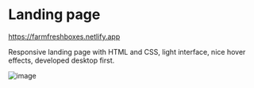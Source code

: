 # Landing page

https://farmfreshboxes.netlify.app

Responsive landing page with HTML and CSS, light interface, nice hover effects, developed desktop first.

![image](https://github.com/DilyanaStoyanova/Landing-page-with-HTML-and-CSS/assets/123550407/d222c7bd-2f3a-4dc8-ab57-bad91708c26a)

